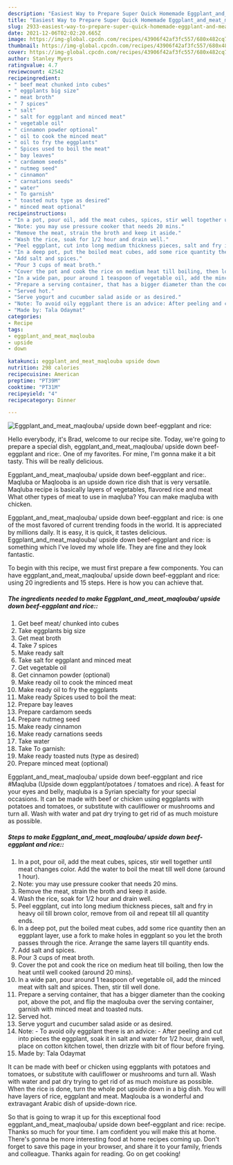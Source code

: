 ```yaml
---
description: "Easiest Way to Prepare Super Quick Homemade Eggplant_and_meat_maqlouba/ upside down beef-eggplant and rice:"
title: "Easiest Way to Prepare Super Quick Homemade Eggplant_and_meat_maqlouba/ upside down beef-eggplant and rice:"
slug: 2933-easiest-way-to-prepare-super-quick-homemade-eggplant-and-meat-maqlouba-upside-down-beef-eggplant-and-rice
date: 2021-12-06T02:02:20.665Z
image: https://img-global.cpcdn.com/recipes/43906f42af3fc557/680x482cq70/eggplant_and_meat_maqlouba-upside-down-beef-eggplant-and-rice-recipe-main-photo.jpg
thumbnail: https://img-global.cpcdn.com/recipes/43906f42af3fc557/680x482cq70/eggplant_and_meat_maqlouba-upside-down-beef-eggplant-and-rice-recipe-main-photo.jpg
cover: https://img-global.cpcdn.com/recipes/43906f42af3fc557/680x482cq70/eggplant_and_meat_maqlouba-upside-down-beef-eggplant-and-rice-recipe-main-photo.jpg
author: Stanley Myers
ratingvalue: 4.7
reviewcount: 42542
recipeingredient:
- " beef meat chunked into cubes"
- " eggplants big size"
- " meat broth"
- " 7 spices"
- " salt"
- " salt for eggplant and minced meat"
- " vegetable oil"
- " cinnamon powder optional"
- " oil to cook the minced meat"
- " oil to fry the eggplants"
- " Spices used to boil the meat"
- " bay leaves"
- " cardamom seeds"
- " nutmeg seed"
- " cinnamon"
- " carnations seeds"
- " water"
- " To garnish"
- " toasted nuts type as desired"
- " minced meat optional"
recipeinstructions:
- "In a pot, pour oil, add the meat cubes, spices, stir well together until meat changes color. Add the water to boil the meat till well done (around 1 hour)."
- "Note: you may use pressure cooker that needs 20 mins."
- "Remove the meat, strain the broth and keep it aside."
- "Wash the rice, soak for 1/2 hour and drain well."
- "Peel eggplant, cut into long medium thickness pieces, salt and fry in heavy oil till brown color, remove from oil and repeat till all quantity ends."
- "In a deep pot, put the boiled meat cubes, add some rice quantity then an eggplant layer, use a fork to make holes in eggplant so you let the broth passes through the rice. Arrange the same layers till quantity ends."
- "Add salt and spices."
- "Pour 3 cups of meat broth."
- "Cover the pot and cook the rice on medium heat till boiling, then low the heat until well cooked (around 20 mins)."
- "In a wide pan, pour around 1 teaspoon of vegetable oil, add the minced meat with salt and spices. Then, stir till well done."
- "Prepare a serving container, that has a bigger diameter than the cooking pot, above the pot, and flip the maqlouba over the serving container, garnish with minced meat and toasted nuts."
- "Served hot."
- "Serve yogurt and cucumber salad aside or as desired."
- "Note: To avoid oily eggplant there is an advice: After peeling and cut into pieces the eggplant, soak it in salt and water for 1/2 hour, drain well, place on cotton kitchen towel, then drizzle with bit of flour before frying."
- "Made by: Tala Odaymat"
categories:
- Recipe
tags:
- eggplant_and_meat_maqlouba
- upside
- down

katakunci: eggplant_and_meat_maqlouba upside down 
nutrition: 298 calories
recipecuisine: American
preptime: "PT39M"
cooktime: "PT31M"
recipeyield: "4"
recipecategory: Dinner

---
```



![Eggplant_and_meat_maqlouba/ upside down beef-eggplant and rice:](https://img-global.cpcdn.com/recipes/43906f42af3fc557/680x482cq70/eggplant_and_meat_maqlouba-upside-down-beef-eggplant-and-rice-recipe-main-photo.jpg)

Hello everybody, it's Brad, welcome to our recipe site. Today, we're going to prepare a special dish, eggplant_and_meat_maqlouba/ upside down beef-eggplant and rice:. One of my favorites. For mine, I'm gonna make it a bit tasty. This will be really delicious.

Eggplant_and_meat_maqlouba/ upside down beef-eggplant and rice:. Maqluba or Maqlooba is an upside down rice dish that is very versatile. Maqluba recipe is basically layers of vegetables, flavored rice and meat What other types of meat to use in maqluba? You can make maqluba with chicken.

Eggplant_and_meat_maqlouba/ upside down beef-eggplant and rice: is one of the most favored of current trending foods in the world. It is appreciated by millions daily. It is easy, it is quick, it tastes delicious. Eggplant_and_meat_maqlouba/ upside down beef-eggplant and rice: is something which I've loved my whole life. They are fine and they look fantastic.


To begin with this recipe, we must first prepare a few components. You can have eggplant_and_meat_maqlouba/ upside down beef-eggplant and rice: using 20 ingredients and 15 steps. Here is how you can achieve that.

<!--inarticleads1-->

##### The ingredients needed to make Eggplant_and_meat_maqlouba/ upside down beef-eggplant and rice::

1. Get  beef meat/ chunked into cubes
1. Take  eggplants big size
1. Get  meat broth
1. Take  7 spices
1. Make ready  salt
1. Take  salt for eggplant and minced meat
1. Get  vegetable oil
1. Get  cinnamon powder (optional)
1. Make ready  oil to cook the minced meat
1. Make ready  oil to fry the eggplants
1. Make ready  Spices used to boil the meat:
1. Prepare  bay leaves
1. Prepare  cardamom seeds
1. Prepare  nutmeg seed
1. Make ready  cinnamon
1. Make ready  carnations seeds
1. Take  water
1. Take  To garnish:
1. Make ready  toasted nuts (type as desired)
1. Prepare  minced meat (optional)


Eggplant_and_meat_maqlouba/ upside down beef-eggplant and rice #Maqluba (Upside down eggplant/potatoes / tomatoes and rice). A feast for your eyes and belly, maqluba is a Syrian specialty for your special occasions. It can be made with beef or chicken using eggplants with potatoes and tomatoes, or substitute with cauliflower or mushrooms and turn all. Wash with water and pat dry trying to get rid of as much moisture as possible. 

<!--inarticleads2-->

##### Steps to make Eggplant_and_meat_maqlouba/ upside down beef-eggplant and rice::

1. In a pot, pour oil, add the meat cubes, spices, stir well together until meat changes color. Add the water to boil the meat till well done (around 1 hour).
1. Note: you may use pressure cooker that needs 20 mins.
1. Remove the meat, strain the broth and keep it aside.
1. Wash the rice, soak for 1/2 hour and drain well.
1. Peel eggplant, cut into long medium thickness pieces, salt and fry in heavy oil till brown color, remove from oil and repeat till all quantity ends.
1. In a deep pot, put the boiled meat cubes, add some rice quantity then an eggplant layer, use a fork to make holes in eggplant so you let the broth passes through the rice. Arrange the same layers till quantity ends.
1. Add salt and spices.
1. Pour 3 cups of meat broth.
1. Cover the pot and cook the rice on medium heat till boiling, then low the heat until well cooked (around 20 mins).
1. In a wide pan, pour around 1 teaspoon of vegetable oil, add the minced meat with salt and spices. Then, stir till well done.
1. Prepare a serving container, that has a bigger diameter than the cooking pot, above the pot, and flip the maqlouba over the serving container, garnish with minced meat and toasted nuts.
1. Served hot.
1. Serve yogurt and cucumber salad aside or as desired.
1. Note: - To avoid oily eggplant there is an advice: - After peeling and cut into pieces the eggplant, soak it in salt and water for 1/2 hour, drain well, place on cotton kitchen towel, then drizzle with bit of flour before frying.
1. Made by: Tala Odaymat


It can be made with beef or chicken using eggplants with potatoes and tomatoes, or substitute with cauliflower or mushrooms and turn all. Wash with water and pat dry trying to get rid of as much moisture as possible. When the rice is done, turn the whole pot upside down in a big dish. You will have layers of rice, eggplant and meat. Maqlouba is a wonderful and extravagant Arabic dish of upside-down rice. 

So that is going to wrap it up for this exceptional food eggplant_and_meat_maqlouba/ upside down beef-eggplant and rice: recipe. Thanks so much for your time. I am confident you will make this at home. There's gonna be more interesting food at home recipes coming up. Don't forget to save this page in your browser, and share it to your family, friends and colleague. Thanks again for reading. Go on get cooking!
